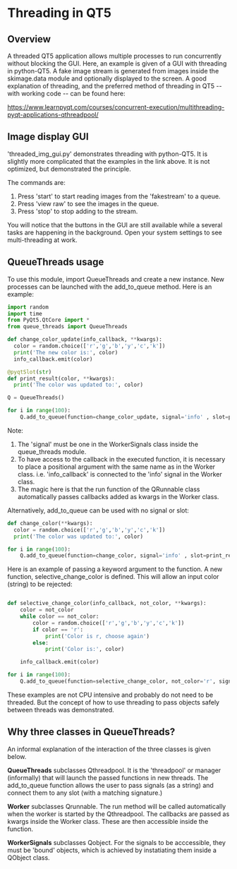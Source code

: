 # Threading in QT5
## Overview
A threaded QT5 application allows multiple processes to run concurrently without blocking the GUI. Here, an example is given of a GUI with threading in python-QT5. A fake image stream is generated from images inside the skimage.data module and optionally displayed to the screen. A good explanation of threading, and the preferred method of  threading in QT5 -- with working code -- can be found here:

https://www.learnpyqt.com/courses/concurrent-execution/multithreading-pyqt-applications-qthreadpool/


## Image display GUI
'threaded_img_gui.py' demonstrates threading with python-QT5. It is slightly more complicated that the examples in the link above. It is not optimized, but demonstrated the principle.

The commands are:
1.  Press 'start' to start reading images from the 'fakestream' to a queue.
2. Press 'view raw' to see the images in the queue.
3. Press 'stop' to stop adding to the stream.

You will notice that the buttons in the GUI are still available while a several tasks are happening in the background. Open your system settings to see multi-threading at work.

## QueueThreads usage
To use this module, import QueueThreads and create a new instance. New processes can be launched with the add_to_queue method. Here is an example:

``` python
import random
import time
from PyQt5.QtCore import *
from queue_threads import QueueThreads

def change_color_update(info_callback, **kwargs):
  color = random.choice(['r','g','b','y','c','k'])
  print('The new color is:', color)
  info_callback.emit(color)

@pyqtSlot(str)
def print_result(color, **kwargs):
  print('The color was updated to:', color)

Q = QueueThreads()

for i in range(100):
    Q.add_to_queue(function=change_color_update, signal='info' , slot=print_result)

```

Note:
1. The 'signal' must be one in the WorkerSignals class inside the queue_threads module.
2. To have access to the callback in the executed function, it is necessary to place a positional argument with the same name as in the Worker class. i.e. 'info_callback' is connected to the 'info' signal in the Worker class.
3. The magic here is that the run function of the QRunnable class automatically passes callbacks added as kwargs in the Worker class.   

Alternatively, add_to_queue can be used with no signal or slot:

``` python
def change_color(**kwargs):
  color = random.choice(['r','g','b','y','c','k'])
  print('The color was updated to:', color)

for i in range(100):
    Q.add_to_queue(function=change_color, signal='info' , slot=print_result)

```

Here is an example of passing a keyword argument to the function. A new function, selective_change_color is defined. This will allow an input color (string) to be rejected:

``` python

def selective_change_color(info_callback, not_color, **kwargs):
    color = not_color
    while color == not_color:
        color = random.choice(['r','g','b','y','c','k'])
        if color == 'r':
            print('Color is r, choose again')
        else:
            print('Color is:', color)

    info_callback.emit(color)

for i in range(100):
    Q.add_to_queue(function=selective_change_color, not_color='r', signal='info' , slot=print_result)

```

These examples are not CPU intensive and probably do not need to be threaded. But the concept of how to use threading to pass objects safely between threads was demonstrated.

## Why three classes in QueueThreads?
An informal explanation of the interaction of the three classes is given below.

**QueueThreads** subclasses Qthreadpool. It is the 'threadpool' or manager (informally) that will launch the passed functions in new threads. The add_to_queue function allows the user to pass signals (as a string) and connect them to any slot (with a matching signature.)

**Worker** subclasses Qrunnable. The run method will be called automatically when the worker is started by the Qthreadpool. The callbacks are passed as kwargs inside the Worker class. These are then accessible inside the function.

**WorkerSignals** subclasses Qobject. For the signals to be acccessible, they must be 'bound' objects, which is achieved by instatiating them inside a QObject class.

